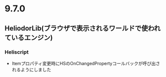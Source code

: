 # 9.7.0

## HeliodorLib(ブラウザで表示されるワールドで使われているエンジン)

### Heliscript
- Itemプロパティ変更時にHSのOnChangedPropertyコールバックが呼び出されるようにしました